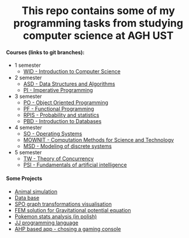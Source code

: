 <div align="center">
<h1>This repo contains some of my programming tasks from studying computer science at AGH UST </h1>
</div>
 
#### Courses (links to git branches):

* 1 semester
  - [WID - Introduction to Computer Science](https://github.com/Mapet13/Studia/tree/WDI)
* 2 semester
  - [ASD - Data Structures and Algorithms](https://github.com/Mapet13/Studia/tree/ASD)
  - [PI - Imperative Programming](https://github.com/Mapet13/Studia/tree/PI)
* 3 semester
  - [PO - Object Oriented Programming](https://github.com/Mapet13/AGH_ProgramowanieObiektowe)
  - [PF - Functional Programming](https://github.com/Mapet13/Studia/tree/PF)
  - [RPIS - Probability and statistics](https://github.com/Mapet13/Studia/tree/RPIS)
  - [PBD - Introduction to Databases](https://github.com/Mapet13/Studia/tree/PBD)
* 4 semester
  - [SO - Operating Systems](https://github.com/Mapet13/Studia/tree/SO) 
  - [MOWNIT - Computation Methods for Science and Technology](https://github.com/Mapet13/Studia/tree/mownit)
  - [MSD - Modeling of discrete systems](https://github.com/Mapet13/MSD)
* 5 semester
  - [TW - Theory of Concurrency](https://github.com/Mapet13/Studia/tree/TW) 
  - [PSI - Fundamentals of artificial intelligence](https://github.com/Mapet13/Studia/tree/PSI)

#### Some Projects
 * [Animal simulation](https://github.com/Mapet13/animal_evolution_simulator)
 * [Data base](https://github.com/Mapet13/PBD_projekt)
 * [SPO graph transformations visualisation](https://github.com/TrifleMichael/BestTiagProjectEver)
 * [FEM solution for Gravitational potential equation](https://github.com/Mapet13/FEM)   
 * [Pokemon stats analysis (in polish)](https://github.com/Mapet13/Studia/tree/RPIS/Project)
 * [JJ programming language](https://github.com/tunczyk101/JJ_language)
 * [AHP based app - chosing a gaming console](https://github.com/Herdran/MiAPD-AGH)
